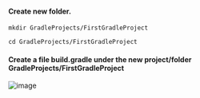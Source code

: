 #### Create new folder.

    mkdir GradleProjects/FirstGradleProject
    
    cd GradleProjects/FirstGradleProject
    
#### Create a file build.gradle under the new project/folder GradleProjects/FirstGradleProject

![image](https://user-images.githubusercontent.com/24622526/43762522-b1bc9e02-9a17-11e8-83f1-8788f082a2b3.png)


####
